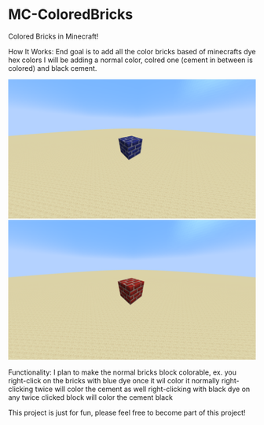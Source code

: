 # MC-ColoredBricks

Colored Bricks in Minecraft!

How It Works:
  End goal is to add all the color bricks based of minecrafts dye hex colors
  I will be adding a normal color, colred one (cement in between is colored) and black cement.

![Blue Bricks Colored](https://github.com/LudwigBooysen/MC-ColoredBricks/blob/main/Images/blue_bricks_colored.png)
![Red Bricks Normal](https://github.com/LudwigBooysen/MC-ColoredBricks/blob/main/Images/red_bricks_normal.png)

Functionality:
  I plan to make the normal bricks block colorable,
  ex. you right-click on the bricks with blue dye once it wil color it normally
      right-clicking twice will color the cement as well
      right-clicking with black dye on any twice clicked block will color the cement black

This project is just for fun, please feel free to become part of this project!
